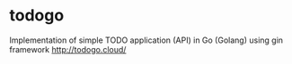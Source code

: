 # todogo

Implementation of simple TODO application (API) in Go (Golang) using gin framework http://todogo.cloud/
